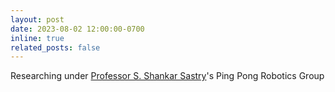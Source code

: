 ```yaml
---
layout: post
date: 2023-08-02 12:00:00-0700
inline: true
related_posts: false
---
```


Researching under [Professor S. Shankar Sastry](http://people.eecs.berkeley.edu/~sastry/)'s Ping Pong Robotics Group
